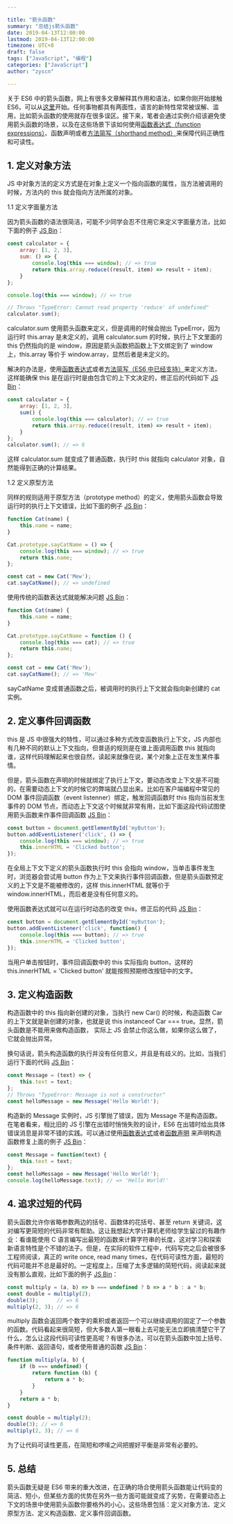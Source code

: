 ```yaml
---

title: "箭头函数"
summary: "总结js箭头函数"
date: 2019-04-13T12:00:00
lastmod: 2019-04-13T12:00:00
timezone: UTC+8
draft: false
tags: ["JavaScript", "编程"]
categories: ["JavaScript"]
author: "zyscn"

---
```



关于 ES6 中的箭头函数，网上有很多文章解释其作用和语法，如果你刚开始接触 ES6，可以从[这里](https://link.zhihu.com/?target=https%3A//strongloop.com/strongblog/an-introduction-to-javascript-es6-arrow-functions/)开始。任何事物都具有两面性，语言的新特性常常被误解、滥用，比如箭头函数的使用就存在很多误区。接下来，笔者会通过实例介绍该避免使用箭头函数的场景，以及在这些场景下该如何使用[函数表达式（function expressions）](https://link.zhihu.com/?target=https%3A//developer.mozilla.org/en/docs/web/JavaScript/Reference/Operators/function)、函数声明或者[方法简写（shorthand method）](https://link.zhihu.com/?target=https%3A//developer.mozilla.org/en-US/docs/Web/JavaScript/Reference/Functions/Method_definitions)来保障代码正确性和可读性。

## 1. 定义对象方法

JS 中对象方法的定义方式是在对象上定义一个指向函数的属性，当方法被调用的时候，方法内的 this 就会指向方法所属的对象。

1.1 定义字面量方法

因为箭头函数的语法很简洁，可能不少同学会忍不住用它来定义字面量方法，比如下面的例子 [JS Bin](https://link.zhihu.com/?target=http%3A//jsbin.com/nisalub/1/edit%3Fjs%2Cconsole)：
```javascript
const calculator = {
    array: [1, 2, 3],
    sum: () => {
        console.log(this === window); // => true
        return this.array.reduce((result, item) => result + item);
    }
};

console.log(this === window); // => true

// Throws "TypeError: Cannot read property 'reduce' of undefined"
calculator.sum();
```
calculator.sum 使用箭头函数来定义，但是调用的时候会抛出 TypeError，因为运行时 this.array 是未定义的，调用 calculator.sum 的时候，执行上下文里面的 this 仍然指向的是 window，原因是箭头函数把函数上下文绑定到了 window 上，this.array 等价于 window.array，显然后者是未定义的。

解决的办法是，使用[函数表达式](https://link.zhihu.com/?target=https%3A//developer.mozilla.org/en/docs/web/JavaScript/Reference/Operators/function)或者[方法简写（ES6 中已经支持）](https://link.zhihu.com/?target=https%3A//developer.mozilla.org/en-US/docs/Web/JavaScript/Reference/Functions/Method_definitions)来定义方法，这样能确保 this 是在运行时是由包含它的上下文决定的，修正后的代码如下 [JS Bin](https://link.zhihu.com/?target=http%3A//jsbin.com/nemorup/2/edit%3Fjs%2Cconsole)：
```javascript
const calculator = {
    array: [1, 2, 3],
    sum() {
        console.log(this === calculator); // => true
        return this.array.reduce((result, item) => result + item);
    }
};
calculator.sum(); // => 6
```
这样 calculator.sum 就变成了普通函数，执行时 this 就指向 calculator 对象，自然能得到正确的计算结果。

1.2 定义原型方法

同样的规则适用于原型方法（prototype method）的定义，使用箭头函数会导致运行时的执行上下文错误，比如下面的例子 [JS Bin](https://link.zhihu.com/?target=http%3A//jsbin.com/yumira/2/edit%3Fjs%2Cconsole)：
```javascript
function Cat(name) {
    this.name = name;
}

Cat.prototype.sayCatName = () => {
    console.log(this === window); // => true
    return this.name;
};

const cat = new Cat('Mew');
cat.sayCatName(); // => undefined
```
使用传统的函数表达式就能解决问题 [JS Bin](https://link.zhihu.com/?target=http%3A//jsbin.com/betara/3/edit%3Fjs%2Cconsole)：
```javascript
function Cat(name) {
    this.name = name;
}

Cat.prototype.sayCatName = function () {
    console.log(this === cat); // => true
    return this.name;
};

const cat = new Cat('Mew');
cat.sayCatName(); // => 'Mew'
```
sayCatName 变成普通函数之后，被调用时的执行上下文就会指向新创建的 cat 实例。

## 2. 定义事件回调函数

this 是 JS 中很强大的特性，可以通过多种方式改变函数执行上下文，JS 内部也有几种不同的默认上下文指向，但普适的规则是在谁上面调用函数 this 就指向谁，这样代码理解起来也很自然，读起来就像在说，某个对象上正在发生某件事情。

但是，箭头函数在声明的时候就绑定了执行上下文，要动态改变上下文是不可能的，在需要动态上下文的时候它的弊端就凸显出来。比如在客户端编程中常见的 DOM 事件回调函数（event listenner）绑定，触发回调函数时 this 指向当前发生事件的 DOM 节点，而动态上下文这个时候就非常有用，比如下面这段代码试图使用箭头函数来作事件回调函数 [JS Bin](https://link.zhihu.com/?target=http%3A//jsbin.com/sesoda/2/edit%3Fhtml%2Cjs%2Cconsole%2Coutput)：
```javascript
const button = document.getElementById('myButton');
button.addEventListener('click', () => {
    console.log(this === window); // => true
    this.innerHTML = 'Clicked button';
});
```
在全局上下文下定义的箭头函数执行时 this 会指向 window，当单击事件发生时，浏览器会尝试用 button 作为上下文来执行事件回调函数，但是箭头函数预定义的上下文是不能被修改的，这样 this.innerHTML 就等价于 window.innerHTML，而后者是没有任何意义的。

使用函数表达式就可以在运行时动态的改变 this，修正后的代码 [JS Bin](https://link.zhihu.com/?target=http%3A//jsbin.com/hafibi/4/edit%3Fhtml%2Cjs%2Cconsole%2Coutput)：
```javascript
const button = document.getElementById('myButton');
button.addEventListener('click', function() {
    console.log(this === button); // => true
    this.innerHTML = 'Clicked button';
});
```
当用户单击按钮时，事件回调函数中的 this 实际指向 button，这样的 this.innerHTML = 'Clicked button' 就能按照预期修改按钮中的文字。

## 3. 定义构造函数

构造函数中的 this 指向新创建的对象，当执行 new Car() 的时候，构造函数 Car 的上下文就是新创建的对象，也就是说 this instanceof Car === true。显然，箭头函数是不能用来做构造函数， 实际上 JS 会禁止你这么做，如果你这么做了，它就会抛出异常。

换句话说，箭头构造函数的执行并没有任何意义，并且是有歧义的。比如，当我们运行下面的代码 [JS Bin](https://link.zhihu.com/?target=http%3A//jsbin.com/dazadiw/2/edit%3Fjs%2Cconsole)：
```javascript
const Message = (text) => {
    this.text = text;
};
// Throws "TypeError: Message is not a constructor"
const helloMessage = new Message('Hello World!');
```
构造新的 Message 实例时，JS 引擎抛了错误，因为 Message 不是构造函数。在笔者看来，相比旧的 JS 引擎在出错时悄悄失败的设计，ES6 在出错时给出具体错误消息是非常不错的实践。可以通过使用[函数表达式](https://link.zhihu.com/?target=https%3A//developer.mozilla.org/en/docs/web/JavaScript/Reference/Operators/function)或者[函数声明](https://link.zhihu.com/?target=https%3A//developer.mozilla.org/en/docs/Web/JavaScript/Reference/Statements/function) 来声明构造函数修复上面的例子 [JS Bin](https://link.zhihu.com/?target=http%3A//jsbin.com/qogemo/2/edit%3Fjs%2Cconsole)：
```javascript
const Message = function(text) {
    this.text = text;
};
const helloMessage = new Message('Hello World!');
console.log(helloMessage.text); // => 'Hello World!'
```
## 4. 追求过短的代码

箭头函数允许你省略参数两边的括号、函数体的花括号、甚至 return 关键词，这对编写更简短的代码非常有帮助。这让我想起大学计算机老师给学生留过的有趣作业：看谁能使用 C 语言编写出最短的函数来计算字符串的长度，这对学习和探索新语言特性是个不错的法子。但是，在实际的软件工程中，代码写完之后会被很多工程师阅读，真正的 write once, read many times，在代码可读性方面，最短的代码可能并不总是最好的。一定程度上，压缩了太多逻辑的简短代码，阅读起来就没有那么直观，比如下面的例子 [JS Bin](https://link.zhihu.com/?target=http%3A//jsbin.com/xumavu/2/edit%3Fjs%2Cconsole)：
```javascript
const multiply = (a, b) => b === undefined ? b => a * b : a * b;
const double = multiply(2);
double(3);      // => 6
multiply(2, 3); // => 6
```
multiply 函数会返回两个数字的乘积或者返回一个可以继续调用的固定了一个参数的函数。代码看起来很简短，但大多数人第一眼看上去可能无法立即搞清楚它干了什么，怎么让这段代码可读性更高呢？有很多办法，可以在箭头函数中加上括号、条件判断、返回语句，或者使用普通的函数 [JS Bin](https://link.zhihu.com/?target=http%3A//jsbin.com/huhikem/2/edit%3Fjs%2Cconsole)：
```javascript
function multiply(a, b) {
    if (b === undefined) {
        return function (b) {
            return a * b;
        }
    }
    return a * b;
}

const double = multiply(2);
double(3); // => 6
multiply(2, 3); // => 6
```
为了让代码可读性更高，在简短和啰嗦之间把握好平衡是非常有必要的。

## 5. 总结

箭头函数无疑是 ES6 带来的重大改进，在正确的场合使用箭头函数能让代码变的简洁、短小，但某些方面的优势在另外一些方面可能就变成了劣势，在需要动态上下文的场景中使用箭头函数你要格外的小心，这些场景包括：定义对象方法、定义原型方法、定义构造函数、定义事件回调函数。
